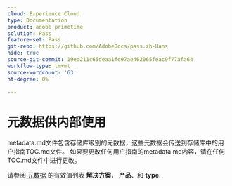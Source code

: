 ```yaml
---
cloud: Experience Cloud
type: Documentation
product: adobe primetime
solution: Pass
feature-set: Pass
git-repo: https://github.com/AdobeDocs/pass.zh-Hans
hide: true
source-git-commit: 19ed211c65deaa1fe97ae462065feac9f77afa64
workflow-type: tm+mt
source-wordcount: '63'
ht-degree: 0%

---
```



# 元数据供内部使用

metadata.md文件包含存储库级别的元数据，这些元数据会传送到存储库中的用户指南TOC.md文件。 如果要更改任何用户指南的metadata.md内容，请在任何TOC.md文件中进行更改。

请参阅 [元数据](https://experienceleague.adobe.com/docs/authoring-guide-exl/using/editing/user-guide-setup/metadata.html) 的有效值列表 **解决方案**， **产品**、和 **type**.

